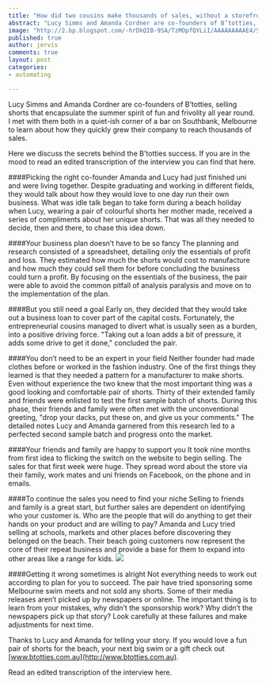 ```yaml
---
title: "How did two cousins make thousands of sales, without a storefront, working only one night a week?"
abstract: "Lucy Simms and Amanda Cordner are co-founders of B’totties, selling shorts that encapsulate the summer spirit of fun and frivolity all year round. I met with them both in a quiet-ish corner of a bar on Southbank, Melbourne to learn about how they quickly grew their company to reach thousands of sales."
image: "http://2.bp.blogspot.com/-hrDkQIB-9SA/TzMOpfQYLiI/AAAAAAAAAE4/SKBYIznpi0w/s320/About+Us+1+-+website.jpg"
published: true
author: jervis
comments: true
layout: post
categories:
- automating

---
```


Lucy Simms and Amanda Cordner are co-founders of B’totties, selling shorts that encapsulate the summer spirit of fun and frivolity all year round. I met with them both in a quiet-ish corner of a bar on Southbank, Melbourne to learn about how they quickly grew their company to reach thousands of sales.

Here we discuss the secrets behind the B'totties success. If you are in the mood to read an edited transcription of the interview you can find that here.

####Picking the right co-founder
Amanda and Lucy had just finished uni and were living together. Despite graduating and working in different fields, they would talk about how they would love to one day run their own business. What was idle talk began to take form during a beach holiday when Lucy, wearing a pair of colourful shorts her mother made, received a series of compliments about her unique shorts. That was all they needed to decide, then and there, to chase this idea down.

####Your business plan doesn’t have to be so fancy
The planning and research consisted of a spreadsheet, detailing only the essentials of profit and loss. They estimated how much the shorts would cost to manufacture and how much they could sell them for before concluding the business could turn a profit. By focusing on the essentials of the business, the pair were able to avoid the common pitfall of analysis paralysis and move on to the implementation of the plan.

####But you still need a goal
Early on, they decided that they would take out a business loan to cover part of the capital costs. Fortunately, the entrepreneurial cousins managed to divert what is usually seen as a burden, into a positive driving force. "Taking out a loan adds a bit of pressure, it adds some drive to get it done," concluded the pair.

####You don’t need to be an expert in your field
Neither founder had made clothes before or worked in the fashion industry. One of the first things they learned is that they needed a pattern for a manufacturer to make shorts. Even without experience the two knew that the most important thing was a good looking and comfortable pair of shorts. Thirty of their extended family and friends were enlisted to test the first sample batch of shorts. During this phase, their friends and family were often met with the unconventional greeting, "drop your dacks, put these on, and give us your comments." The detailed notes Lucy and Amanda garnered from this research led to a perfected second sample batch and progress onto the market.

####Your friends and family are happy to support you
It took nine months from first idea to flicking the switch on the website to begin selling. The sales for that first week were huge. They spread word about the store via their family, work mates and uni friends on Facebook, on the phone and in emails.

####To continue the sales you need to find your niche
Selling to friends and family is a great start, but further sales are dependent on identifying who your customer is. Who are the people that will do anything to get their hands on your product and are willing to pay? Amanda and Lucy tried selling at schools, markets and other places before discovering they belonged on the beach. Their beach going customers now represent the core of their repeat business and provide a base for them to expand into other areas like a range for kids.
![](http://2.bp.blogspot.com/-lzO5o9gHbFU/TzMOsxWgsiI/AAAAAAAAAFA/NoZ0YvBr6Io/s320/surf3.jpg)
 
####Getting it wrong sometimes is alright
Not everything needs to work out according to plan for you to succeed. The pair have tried sponsoring some Melbourne swim meets and not sold any shorts. Some of their media releases aren’t picked up by newspapers or online. The important thing is to learn from your mistakes, why didn’t the sponsorship work? Why didn’t the newspapers pick up that story? Look carefully at these failures and make adjustments for next time.

Thanks to Lucy and Amanda for telling your story. If you would love a fun pair of shorts for the beach, your next big swim or a gift check out [www.btotties.com.au](http://www.btotties.com.au).

Read an edited transcription of the interview here.